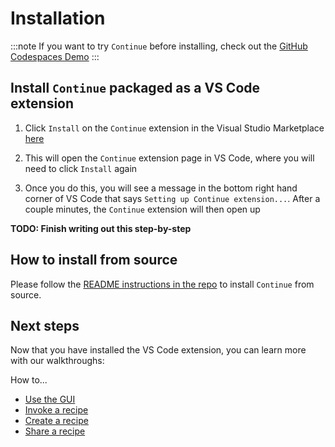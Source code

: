 # Installation

:::note
If you want to try `Continue` before installing, check out the [GitHub Codespaces Demo](./getting-started.md)
:::

## Install `Continue` packaged as a VS Code extension

1. Click `Install` on the `Continue` extension in the Visual Studio Marketplace [here](https://marketplace.visualstudio.com/items?itemName=Continue.continue)

2. This will open the `Continue` extension page in VS Code, where you will need to click `Install` again

3. Once you do this, you will see a message in the bottom right hand corner of VS Code that says `Setting up Continue extension...`. After a couple minutes, the `Continue` extension will then open up

**TODO: Finish writing out this step-by-step**

## How to install from source

Please follow the [README instructions in the repo](https://github.com/continuedev/continue/blob/main/README.md) to install `Continue` from source.

## Next steps

Now that you have installed the VS Code extension, you can learn more with our walkthroughs:

How to...

- [Use the GUI](./walkthroughs/use-the-gui.md)
- [Invoke a recipe](./walkthroughs/use-a-recipe.md)
- [Create a recipe](./walkthroughs/create-a-recipe.md)
- [Share a recipe](./walkthroughs/share-a-recipe.md)
